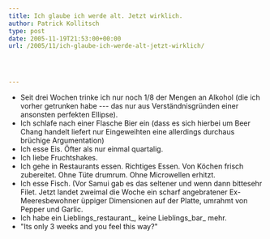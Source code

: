 ```yaml
---
title: Ich glaube ich werde alt. Jetzt wirklich.
author: Patrick Kollitsch
type: post
date: 2005-11-19T21:53:00+00:00
url: /2005/11/ich-glaube-ich-werde-alt-jetzt-wirklich/




---
```

  * Seit drei Wochen trinke ich nur noch 1/8 der Mengen an Alkohol (die ich vorher getrunken habe --- das nur aus Verst&auml;ndnisgr&uuml;nden einer ansonsten perfekten Ellipse).
  * Ich schlafe nach einer Flasche Bier ein (dass es sich hierbei um Beer Chang handelt liefert nur Eingeweihten eine allerdings durchaus br&uuml;chige Argumentation)
  * Ich esse Eis. &Ouml;fter als nur einmal quartalig.
  * Ich liebe Fruchtshakes.
  * Ich gehe in Restaurants essen. Richtiges Essen. Von K&ouml;chen frisch zubereitet. Ohne T&uuml;te drumrum. Ohne Microwellen erhitzt.
  * Ich esse Fisch. (Vor Samui gab es das seltener und wenn dann bittesehr Filet. Jetzt landet zweimal die Woche ein scharf angebratener Ex-Meeresbewohner &uuml;ppiger Dimensionen auf der Platte, umrahmt von Pepper und Garlic.
  * Ich habe ein Lieblings_restaurant_, keine Lieblings_bar_ mehr.
  * "Its only 3 weeks and you feel this way?"